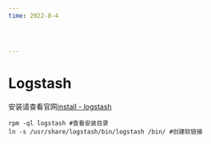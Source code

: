 ```yaml
---
time: 2022-8-4




---
```

# Logstash

安装请查看官网[install - logstash](https://www.elastic.co/guide/en/logstash/current/installing-logstash.html)

```
rpm -ql logstash #查看安装目录
ln -s /usr/share/logstash/bin/logstash /bin/ #创建软链接
```


